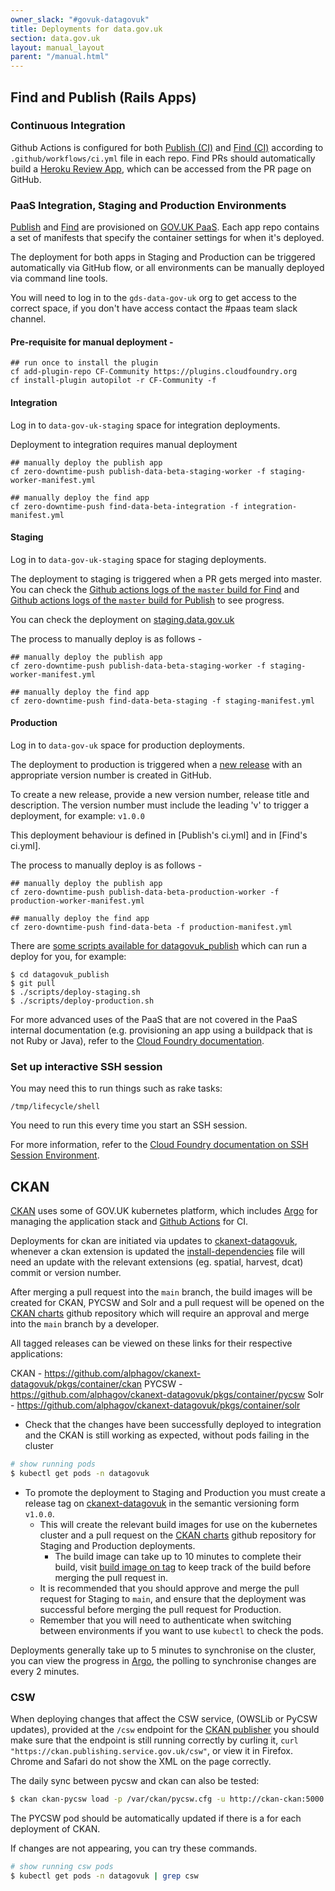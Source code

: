```yaml
---
owner_slack: "#govuk-datagovuk"
title: Deployments for data.gov.uk
section: data.gov.uk
layout: manual_layout
parent: "/manual.html"
---
```

[publish]: repos/datagovuk_publish
[find]: repos/datagovuk_find
[publish-ci]: https://travis-ci.org/alphagov/datagovuk_publish/
[find-ci]: https://travis-ci.org/alphagov/datagovuk_find
[heroku]: /manual/review-apps.html#header
[publish-heroku]: https://dashboard.heroku.com/pipelines/7fb4c1c1-618e-42da-ba71-1cb0beb6c5c8
[find-heroku]: https://dashboard.heroku.com/pipelines/0ca23219-ac0e-4d6c-9d5f-40829c6209db
[paas]: https://docs.cloud.service.gov.uk/#set-up-command-line
[staging]: http://test.data.gov.uk
[cf-docs]: https://docs.cloudfoundry.org
[jenkins]: /manual/jenkins-ci.html
[CKAN]: https://github.com/alphagov/ckanext-datagovuk
[new release]: https://github.com/alphagov/datagovuk_find/releases
[Publish's travis.yml]: https://github.com/alphagov/datagovuk_publish/blob/main/.travis.yml#L30-L50
[Find's travis.yml]: https://github.com/alphagov/datagovuk_find/blob/af8cfa61584b16e4e1ad7bedbd1b7f890cec940d/.travis.yml#L44-L48
[cf-ssh]: https://docs.cloudfoundry.org/devguide/deploy-apps/ssh-apps.html#ssh-env
[ckanext-datagovuk]: https://github.com/alphagov/ckanext-datagovuk
[install-dependencies]: https://github.com/alphagov/ckanext-datagovuk/blob/main/bin/install-dependencies.sh
[ckan-publisher]: https://ckan.publishing.service.gov.uk
[Argo]: https://argo.eks.integration.govuk.digital/applications/ckan
[Github Actions]: https://github.com/alphagov/ckanext-datagovuk/actions
[CKAN charts]: https://github.com/alphagov/govuk-ckan-charts/pulls
[build image on tag]: https://github.com/alphagov/ckanext-datagovuk/actions/workflows/build-image-on-tags.yaml

## Find and Publish (Rails Apps)

### Continuous Integration

Github Actions is configured for both [Publish (CI)][publish-ci] and [Find (CI)][find-ci] according to `.github/workflows/ci.yml` file in each repo. Find PRs should automatically build a [Heroku Review App][heroku], which can be accessed from the PR page on GitHub.

### PaaS Integration, Staging and Production Environments

[Publish] and [Find] are provisioned on [GOV.UK PaaS][paas]. Each app repo
contains a set of manifests that specify the container settings for when it's
deployed.

The deployment for both apps in Staging and Production can be triggered automatically via GitHub flow, or all environments can be manually deployed via command line tools.

You will need to log in to the `gds-data-gov-uk` org to get access to the correct space, if you don't have access contact the #paas team slack channel.

#### Pre-requisite for manual deployment -

```
## run once to install the plugin
cf add-plugin-repo CF-Community https://plugins.cloudfoundry.org
cf install-plugin autopilot -r CF-Community -f
```

#### Integration

Log in to `data-gov-uk-staging` space for integration deployments.

Deployment to integration requires manual deployment

```
## manually deploy the publish app
cf zero-downtime-push publish-data-beta-staging-worker -f staging-worker-manifest.yml

## manually deploy the find app
cf zero-downtime-push find-data-beta-integration -f integration-manifest.yml
```

#### Staging

Log in to `data-gov-uk-staging` space for staging deployments.

The deployment to staging is triggered when a PR gets merged into master. You
can check the [Github actions logs of the `master` build for Find](https://github.com/alphagov/datagovuk_find/actions) and [Github actions logs of the `master` build for Publish](https://github.com/alphagov/datagovuk_publish/actions) to see progress.

You can check the deployment on [staging.data.gov.uk](https://staging.data.gov.uk/)

The process to manually deploy is as follows -

```
## manually deploy the publish app
cf zero-downtime-push publish-data-beta-staging-worker -f staging-worker-manifest.yml

## manually deploy the find app
cf zero-downtime-push find-data-beta-staging -f staging-manifest.yml
```

#### Production

Log in to `data-gov-uk` space for production deployments.

The deployment to production is triggered when a [new release] with an appropriate version
number is created in GitHub.

To create a new release, provide a new version number, release title and description. The version number must include the leading 'v' to trigger a deployment, for example: `v1.0.0`

This deployment behaviour is defined in [Publish's ci.yml] and in [Find's ci.yml].

The process to manually deploy is as follows -

```
## manually deploy the publish app
cf zero-downtime-push publish-data-beta-production-worker -f production-worker-manifest.yml

## manually deploy the find app
cf zero-downtime-push find-data-beta -f production-manifest.yml
```

There are [some scripts available for datagovuk_publish](https://github.com/alphagov/datagovuk_publish/tree/main/scripts) which can run a deploy for you, for example:

```
$ cd datagovuk_publish
$ git pull
$ ./scripts/deploy-staging.sh
$ ./scripts/deploy-production.sh
```

For more advanced uses of the PaaS that are not covered in the PaaS internal documentation (e.g. provisioning an app using a buildpack that is not Ruby or Java), refer to the [Cloud Foundry documentation][cf-docs].

### Set up interactive SSH session

You may need this to run things such as rake tasks:

```
/tmp/lifecycle/shell
```

You need to run this every time you start an SSH session.

For more information, refer to the [Cloud Foundry documentation on SSH Session Environment][cf-ssh].

## CKAN

[CKAN] uses some of GOV.UK kubernetes platform, which includes [Argo][Argo] for managing the application stack and [Github Actions][Github Actions] for CI.

Deployments for ckan are initiated via updates to [ckanext-datagovuk][ckanext-datagovuk], whenever a ckan extension is updated the [install-dependencies][install-dependencies] file will need an update with the relevant extensions (eg. spatial, harvest, dcat) commit or version number.

After merging a pull request into the `main` branch, the build images will be created for CKAN, PYCSW and Solr and a pull request will be opened on the [CKAN charts][CKAN charts] github repository which will require an approval and merge into the `main` branch by a developer.

All tagged releases can be viewed on these links for their respective applications:

CKAN - https://github.com/alphagov/ckanext-datagovuk/pkgs/container/ckan
PYCSW - https://github.com/alphagov/ckanext-datagovuk/pkgs/container/pycsw
Solr - https://github.com/alphagov/ckanext-datagovuk/pkgs/container/solr

- Check that the changes have been successfully deployed to integration and the CKAN is still working as expected, without pods failing in the cluster

```bash
# show running pods
$ kubectl get pods -n datagovuk
```

- To promote the deployment to Staging and Production you must create a release tag on [ckanext-datagovuk][ckanext-datagovuk] in the semantic versioning form `v1.0.0`.
  - This will create the relevant build images for use on the kubernetes cluster and a pull request on the [CKAN charts][CKAN charts] github repository for Staging and Production deployments.
    - The build image can take up to 10 minutes to complete their build, visit [build image on tag][build image on tag] to keep track of the build before merging the pull request in.
  - It is recommended that you should approve and merge the pull request for Staging to `main`, and ensure that the deployment was successful before merging the pull request for Production.
  - Remember that you will need to authenticate when switching between environments if you want to use `kubectl` to check the pods.

Deployments generally take up to 5 minutes to synchronise on the cluster, you can view the progress in [Argo][Argo], the polling to synchronise changes are every 2 minutes.

### CSW

When deploying changes that affect the CSW service, (OWSLib or PyCSW updates), provided at the `/csw` endpoint for the [CKAN publisher][ckan-publisher] you should make sure that the endpoint is still running correctly by curling it, `curl "https://ckan.publishing.service.gov.uk/csw"`, or view it in Firefox. Chrome and Safari do not show the XML on the page correctly.

The daily sync between pycsw and ckan can also be tested:

```bash
$ ckan ckan-pycsw load -p /var/ckan/pycsw.cfg -u http://ckan-ckan:5000
```

The PYCSW pod should be automatically updated if there is a for each deployment of CKAN.

If changes are not appearing, you can try these commands.

```bash
# show running csw pods
$ kubectl get pods -n datagovuk | grep csw
```
